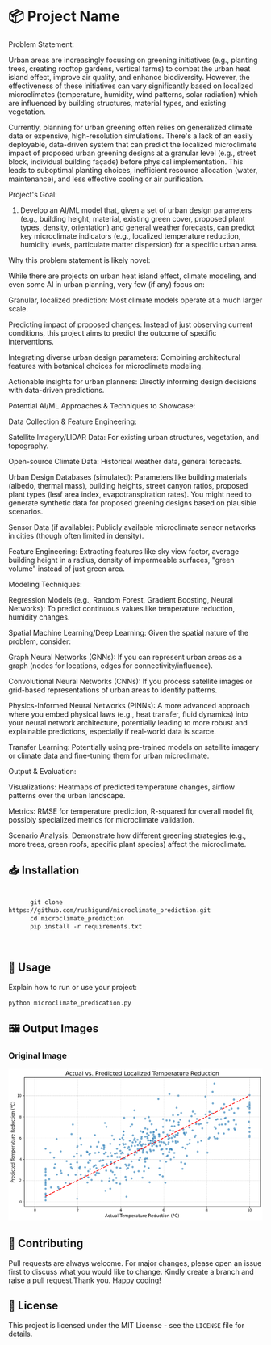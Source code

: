 <!DOCTYPE html>
<html lang="en">
<head>
  <meta charset="UTF-8">
  <meta name="viewport" content="width=device-width, initial-scale=1">

</head>
<body>

  <h1>📦 Project Name</h1>
  <p>
Problem Statement:

Urban areas are increasingly focusing on greening initiatives (e.g., planting trees, creating rooftop gardens, vertical farms) to combat the urban heat island effect, improve air quality, and enhance biodiversity. However, the effectiveness of these initiatives can vary significantly based on localized microclimates (temperature, humidity, wind patterns, solar radiation) which are influenced by building structures, material types, and existing vegetation.

Currently, planning for urban greening often relies on generalized climate data or expensive, high-resolution simulations. There's a lack of an easily deployable, data-driven system that can predict the localized microclimate impact of proposed urban greening designs at a granular level (e.g., street block, individual building façade) before physical implementation. This leads to suboptimal planting choices, inefficient resource allocation (water, maintenance), and less effective cooling or air purification.

Project's Goal:

1. Develop an AI/ML model that, given a set of urban design parameters (e.g., building height, material, existing green cover, proposed plant types, density, orientation) and general weather forecasts, can predict key microclimate indicators (e.g., localized temperature reduction, humidity levels, particulate matter dispersion) for a specific urban area.

Why this problem statement is likely novel:

While there are projects on urban heat island effect, climate modeling, and even some AI in urban planning, very few (if any) focus on:

Granular, localized prediction: Most climate models operate at a much larger scale.

Predicting impact of proposed changes: Instead of just observing current conditions, this project aims to predict the outcome of specific interventions.

Integrating diverse urban design parameters: Combining architectural features with botanical choices for microclimate modeling.

Actionable insights for urban planners: Directly informing design decisions with data-driven predictions.

Potential AI/ML Approaches & Techniques to Showcase:

Data Collection & Feature Engineering:

Satellite Imagery/LIDAR Data: For existing urban structures, vegetation, and topography.

Open-source Climate Data: Historical weather data, general forecasts.

Urban Design Databases (simulated): Parameters like building materials (albedo, thermal mass), building heights, street canyon ratios, proposed plant types (leaf area index, evapotranspiration rates). You might need to generate synthetic data for proposed greening designs based on plausible scenarios.

Sensor Data (if available): Publicly available microclimate sensor networks in cities (though often limited in density).

Feature Engineering: Extracting features like sky view factor, average building height in a radius, density of impermeable surfaces, "green volume" instead of just green area.

Modeling Techniques:

Regression Models (e.g., Random Forest, Gradient Boosting, Neural Networks): To predict continuous values like temperature reduction, humidity changes.

Spatial Machine Learning/Deep Learning: Given the spatial nature of the problem, consider:

Graph Neural Networks (GNNs): If you can represent urban areas as a graph (nodes for locations, edges for connectivity/influence).

Convolutional Neural Networks (CNNs): If you process satellite images or grid-based representations of urban areas to identify patterns.

Physics-Informed Neural Networks (PINNs): A more advanced approach where you embed physical laws (e.g., heat transfer, fluid dynamics) into your neural network architecture, potentially leading to more robust and explainable predictions, especially if real-world data is scarce.

Transfer Learning: Potentially using pre-trained models on satellite imagery or climate data and fine-tuning them for urban microclimate.

Output & Evaluation:

Visualizations: Heatmaps of predicted temperature changes, airflow patterns over the urban landscape.

Metrics: RMSE for temperature prediction, R-squared for overall model fit, possibly specialized metrics for microclimate validation.

Scenario Analysis: Demonstrate how different greening strategies (e.g., more trees, green roofs, specific plant species) affect the microclimate.
  </p>

  <h2>📥 Installation</h2>
  <pre>
    <code>
      git clone https://github.com/rushigund/microclimate_prediction.git
      cd microclimate_prediction
      pip install -r requirements.txt
    </code>
  </pre>

  <h2>🚀 Usage</h2>
  <p>Explain how to run or use your project:</p>
  <pre><code>python microclimate_predication.py</code></pre>

  <h2>🖼️ Output Images</h2>
  <div class="image-gallery">
    <h3>Original Image</h3>
    <img src="Dashbards/download.png" alt="Original Input Image">

  </div>

  <h2>🤝 Contributing</h2>
  <p>Pull requests are always welcome. For major changes, please open an issue first to discuss what you would like to change. Kindly create a branch and raise a pull request.Thank you. Happy coding!</p>

  <h2>📄 License</h2>
  <p>This project is licensed under the MIT License - see the <code>LICENSE</code> file for details.</p>

</body>
</html>
